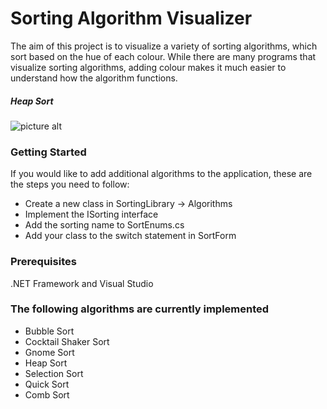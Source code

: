 # Sorting Algorithm Visualizer

The aim of this project is to visualize a variety of sorting algorithms, 
which sort based on the hue of each colour. While there are many programs that visualize sorting algorithms, adding colour makes it much easier to understand how the algorithm functions.

##### Heap Sort
![picture alt](https://i.imgur.com/UfSsLhJ.gif "Picture of UI demonstrating the hue sorting")

### Getting Started
If you would like to add additional algorithms to the application, these are the steps you need to follow:
* Create a new class in SortingLibrary -> Algorithms
* Implement the ISorting interface
* Add the sorting name to SortEnums.cs
* Add your class to the switch statement in SortForm

### Prerequisites
.NET Framework and Visual Studio

### The following algorithms are currently implemented 
* Bubble Sort
* Cocktail Shaker Sort
* Gnome Sort
* Heap Sort
* Selection Sort
* Quick Sort
* Comb Sort
